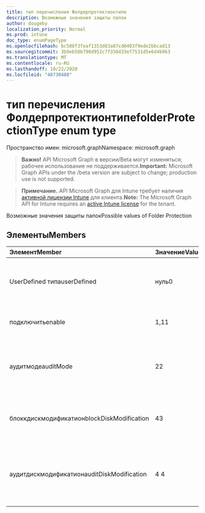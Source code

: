```yaml
---
title: тип перечисления Фолдерпротектионтипе
description: Возможные значения защиты папок
author: dougeby
localization_priority: Normal
ms.prod: intune
doc_type: enumPageType
ms.openlocfilehash: bc508f3feaf1353d83a87cd0403f9ede2bbcad13
ms.sourcegitcommit: 3b9eb50b790d952c7f350433ef7531d5e6d4b963
ms.translationtype: MT
ms.contentlocale: ru-RU
ms.lasthandoff: 10/22/2020
ms.locfileid: "48730488"
---
```

# <a name="folderprotectiontype-enum-type"></a><span data-ttu-id="581d3-103">тип перечисления Фолдерпротектионтипе</span><span class="sxs-lookup"><span data-stu-id="581d3-103">folderProtectionType enum type</span></span>

<span data-ttu-id="581d3-104">Пространство имен: microsoft.graph</span><span class="sxs-lookup"><span data-stu-id="581d3-104">Namespace: microsoft.graph</span></span>

> <span data-ttu-id="581d3-105">**Важно!** API Microsoft Graph в версии/Beta могут изменяться; рабочее использование не поддерживается.</span><span class="sxs-lookup"><span data-stu-id="581d3-105">**Important:** Microsoft Graph APIs under the /beta version are subject to change; production use is not supported.</span></span>

> <span data-ttu-id="581d3-106">**Примечание.** API Microsoft Graph для Intune требует наличия [активной лицензии Intune](https://go.microsoft.com/fwlink/?linkid=839381) для клиента.</span><span class="sxs-lookup"><span data-stu-id="581d3-106">**Note:** The Microsoft Graph API for Intune requires an [active Intune license](https://go.microsoft.com/fwlink/?linkid=839381) for the tenant.</span></span>

<span data-ttu-id="581d3-107">Возможные значения защиты папок</span><span class="sxs-lookup"><span data-stu-id="581d3-107">Possible values of Folder Protection</span></span>

## <a name="members"></a><span data-ttu-id="581d3-108">Элементы</span><span class="sxs-lookup"><span data-stu-id="581d3-108">Members</span></span>
|<span data-ttu-id="581d3-109">Элемент</span><span class="sxs-lookup"><span data-stu-id="581d3-109">Member</span></span>|<span data-ttu-id="581d3-110">Значение</span><span class="sxs-lookup"><span data-stu-id="581d3-110">Value</span></span>|<span data-ttu-id="581d3-111">Описание</span><span class="sxs-lookup"><span data-stu-id="581d3-111">Description</span></span>|
|:---|:---|:---|
|<span data-ttu-id="581d3-112">UserDefined типа</span><span class="sxs-lookup"><span data-stu-id="581d3-112">userDefined</span></span>|<span data-ttu-id="581d3-113">нуль</span><span class="sxs-lookup"><span data-stu-id="581d3-113">0</span></span>|<span data-ttu-id="581d3-114">Значение по умолчанию для устройства, без намерения.</span><span class="sxs-lookup"><span data-stu-id="581d3-114">Device default value, no intent.</span></span>|
|<span data-ttu-id="581d3-115">подключить</span><span class="sxs-lookup"><span data-stu-id="581d3-115">enable</span></span>|<span data-ttu-id="581d3-116">1,1</span><span class="sxs-lookup"><span data-stu-id="581d3-116">1</span></span>|<span data-ttu-id="581d3-117">Функциональная возможность блока.</span><span class="sxs-lookup"><span data-stu-id="581d3-117">Block functionality.</span></span>|
|<span data-ttu-id="581d3-118">аудитмоде</span><span class="sxs-lookup"><span data-stu-id="581d3-118">auditMode</span></span>|<span data-ttu-id="581d3-119">2</span><span class="sxs-lookup"><span data-stu-id="581d3-119">2</span></span>|<span data-ttu-id="581d3-120">Разрешите функциональные возможности, но Создайте журналы.</span><span class="sxs-lookup"><span data-stu-id="581d3-120">Allow functionality but generate logs.</span></span>|
|<span data-ttu-id="581d3-121">блоккдискмодификатион</span><span class="sxs-lookup"><span data-stu-id="581d3-121">blockDiskModification</span></span>|<span data-ttu-id="581d3-122">4</span><span class="sxs-lookup"><span data-stu-id="581d3-122">3</span></span>|<span data-ttu-id="581d3-123">Блокировать запись недоверенных приложений в секторах диска.</span><span class="sxs-lookup"><span data-stu-id="581d3-123">Block untrusted apps from writing to disk sectors.</span></span>|
|<span data-ttu-id="581d3-124">аудитдискмодификатион</span><span class="sxs-lookup"><span data-stu-id="581d3-124">auditDiskModification</span></span>|<span data-ttu-id="581d3-125">4 </span><span class="sxs-lookup"><span data-stu-id="581d3-125">4</span></span>|<span data-ttu-id="581d3-126">Создание журналов при записи недоверенных приложений в секторах диска.</span><span class="sxs-lookup"><span data-stu-id="581d3-126">Generate logs when untrusted apps write to disk sectors.</span></span>|





